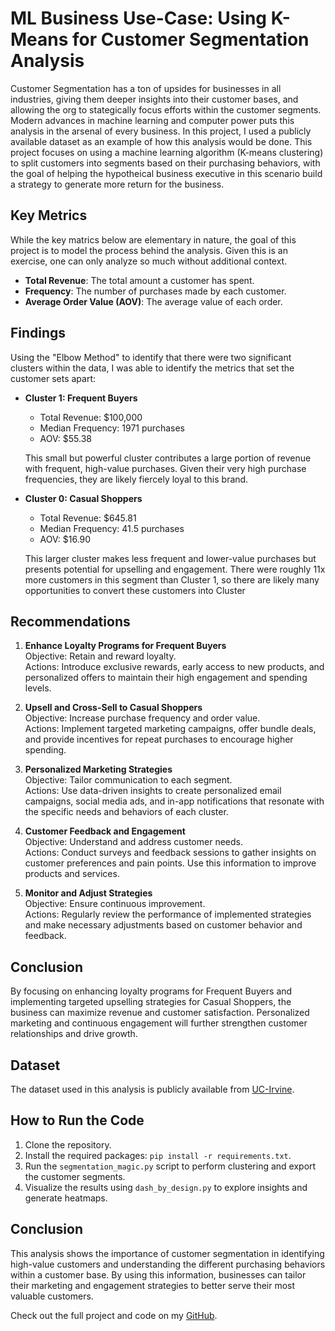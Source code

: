 # ML Business Use-Case: Using K-Means for Customer Segmentation Analysis

Customer Segmentation has a ton of upsides for businesses in all industries, giving them deeper insights into their customer bases, and allowing the org to stategically focus efforts within the customer segments.  Modern advances in machine learning and computer power puts this analysis in the arsenal of every business.  In this project, I used a publicly available dataset as an example of how this analysis would be done.  This project focuses on using a machine learning algorithm (K-means clustering) to split customers into segments based on their purchasing behaviors, with the goal of helping the hypotheical business executive in this scenario build a strategy to generate more return for the business.  

## Key Metrics

While the key matrics below are elementary in nature, the goal of this project is to model the process behind the analysis.  Given this is an exercise, one can only analyze so much without additional context.

- **Total Revenue**: The total amount a customer has spent.
- **Frequency**: The number of purchases made by each customer.
- **Average Order Value (AOV)**: The average value of each order.

## Findings

Using the "Elbow Method" to identify that there were two significant clusters within the data, I was able to identify the metrics that set the customer sets apart:

- **Cluster 1: Frequent Buyers**
  - Total Revenue: $100,000
  - Median Frequency: 1971 purchases
  - AOV: $55.38
  
  This small but powerful cluster contributes a large portion of revenue with frequent, high-value purchases.  Given their very high purchase frequencies, they are likely fiercely loyal to this brand.

- **Cluster 0: Casual Shoppers**
  - Total Revenue: $645.81
  - Median Frequency: 41.5 purchases
  - AOV: $16.90
  
  This larger cluster makes less frequent and lower-value purchases but presents potential for upselling and engagement.  There were roughly 11x more customers in this segment than Cluster 1, so there are likely many opportunities to convert these customers into Cluster

## Recommendations

1) **Enhance Loyalty Programs for Frequent Buyers**\
Objective: Retain and reward loyalty.\
Actions: Introduce exclusive rewards, early access to new products, and personalized offers to maintain their high engagement and spending levels.

2) **Upsell and Cross-Sell to Casual Shoppers**\
Objective: Increase purchase frequency and order value.\
Actions: Implement targeted marketing campaigns, offer bundle deals, and provide incentives for repeat purchases to encourage higher spending.

3) **Personalized Marketing Strategies**\
Objective: Tailor communication to each segment.\
Actions: Use data-driven insights to create personalized email campaigns, social media ads, and in-app notifications that resonate with the specific needs and behaviors of each cluster.

4) **Customer Feedback and Engagement**\
Objective: Understand and address customer needs.\
Actions: Conduct surveys and feedback sessions to gather insights on customer preferences and pain points. Use this information to improve products and services.

5) **Monitor and Adjust Strategies**\
Objective: Ensure continuous improvement.\
Actions: Regularly review the performance of implemented strategies and make necessary adjustments based on customer behavior and feedback.

## Conclusion
By focusing on enhancing loyalty programs for Frequent Buyers and implementing targeted upselling strategies for Casual Shoppers, the business can maximize revenue and customer satisfaction. Personalized marketing and continuous engagement will further strengthen customer relationships and drive growth.

## Dataset

The dataset used in this analysis is publicly available from [UC-Irvine](https://archive.ics.uci.edu/dataset/352/online+retail).

## How to Run the Code

1. Clone the repository.
2. Install the required packages: `pip install -r requirements.txt`.
3. Run the `segmentation_magic.py` script to perform clustering and export the customer segments.
4. Visualize the results using `dash_by_design.py` to explore insights and generate heatmaps.

## Conclusion

This analysis shows the importance of customer segmentation in identifying high-value customers and understanding the different purchasing behaviors within a customer base. By using this information, businesses can tailor their marketing and engagement strategies to better serve their most valuable customers.

Check out the full project and code on my [GitHub](https://github.com/Gmuman7).

